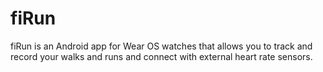 # fiRun

fiRun is an Android app for Wear OS watches that allows you to track and record
your walks and runs and connect with external heart rate sensors.
